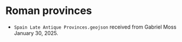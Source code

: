 # Roman provinces

* `Spain Late Antique Provinces.geojson`
  received from Gabriel Moss January 30, 2025.
